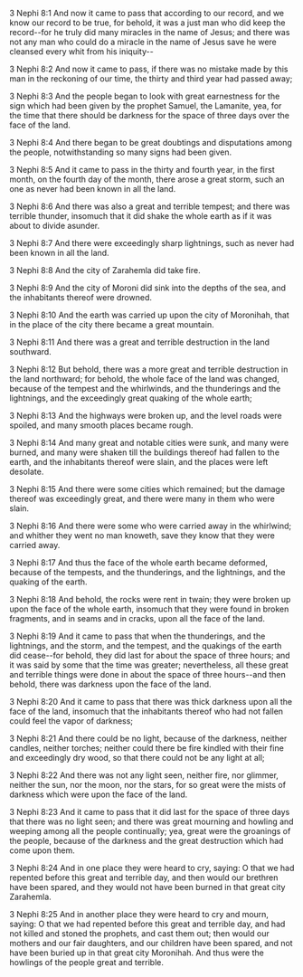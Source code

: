 3 Nephi 8:1 And now it came to pass that according to our record, and we
know our record to be true, for behold, it was a just man who did keep
the record--for he truly did many miracles in the name of Jesus; and
there was not any man who could do a miracle in the name of Jesus save
he were cleansed every whit from his iniquity--

3 Nephi 8:2 And now it came to pass, if there was no mistake made by
this man in the reckoning of our time, the thirty and third year had
passed away;

3 Nephi 8:3 And the people began to look with great earnestness for the
sign which had been given by the prophet Samuel, the Lamanite, yea, for
the time that there should be darkness for the space of three days over
the face of the land.

3 Nephi 8:4 And there began to be great doubtings and disputations among
the people, notwithstanding so many signs had been given.

3 Nephi 8:5 And it came to pass in the thirty and fourth year, in the
first month, on the fourth day of the month, there arose a great storm,
such an one as never had been known in all the land.

3 Nephi 8:6 And there was also a great and terrible tempest; and there
was terrible thunder, insomuch that it did shake the whole earth as if
it was about to divide asunder.

3 Nephi 8:7 And there were exceedingly sharp lightnings, such as never
had been known in all the land.

3 Nephi 8:8 And the city of Zarahemla did take fire.

3 Nephi 8:9 And the city of Moroni did sink into the depths of the sea,
and the inhabitants thereof were drowned.

3 Nephi 8:10 And the earth was carried up upon the city of Moronihah,
that in the place of the city there became a great mountain.

3 Nephi 8:11 And there was a great and terrible destruction in the land
southward.

3 Nephi 8:12 But behold, there was a more great and terrible destruction
in the land northward; for behold, the whole face of the land was
changed, because of the tempest and the whirlwinds, and the thunderings
and the lightnings, and the exceedingly great quaking of the whole
earth;

3 Nephi 8:13 And the highways were broken up, and the level roads were
spoiled, and many smooth places became rough.

3 Nephi 8:14 And many great and notable cities were sunk, and many were
burned, and many were shaken till the buildings thereof had fallen to
the earth, and the inhabitants thereof were slain, and the places were
left desolate.

3 Nephi 8:15 And there were some cities which remained; but the damage
thereof was exceedingly great, and there were many in them who were
slain.

3 Nephi 8:16 And there were some who were carried away in the whirlwind;
and whither they went no man knoweth, save they know that they were
carried away.

3 Nephi 8:17 And thus the face of the whole earth became deformed,
because of the tempests, and the thunderings, and the lightnings, and
the quaking of the earth.

3 Nephi 8:18 And behold, the rocks were rent in twain; they were broken
up upon the face of the whole earth, insomuch that they were found in
broken fragments, and in seams and in cracks, upon all the face of the
land.

3 Nephi 8:19 And it came to pass that when the thunderings, and the
lightnings, and the storm, and the tempest, and the quakings of the
earth did cease--for behold, they did last for about the space of three
hours; and it was said by some that the time was greater; nevertheless,
all these great and terrible things were done in about the space of
three hours--and then behold, there was darkness upon the face of the
land.

3 Nephi 8:20 And it came to pass that there was thick darkness upon all
the face of the land, insomuch that the inhabitants thereof who had not
fallen could feel the vapor of darkness;

3 Nephi 8:21 And there could be no light, because of the darkness,
neither candles, neither torches; neither could there be fire kindled
with their fine and exceedingly dry wood, so that there could not be any
light at all;

3 Nephi 8:22 And there was not any light seen, neither fire, nor
glimmer, neither the sun, nor the moon, nor the stars, for so great were
the mists of darkness which were upon the face of the land.

3 Nephi 8:23 And it came to pass that it did last for the space of three
days that there was no light seen; and there was great mourning and
howling and weeping among all the people continually; yea, great were
the groanings of the people, because of the darkness and the great
destruction which had come upon them.

3 Nephi 8:24 And in one place they were heard to cry, saying: O that we
had repented before this great and terrible day, and then would our
brethren have been spared, and they would not have been burned in that
great city Zarahemla.

3 Nephi 8:25 And in another place they were heard to cry and mourn,
saying: O that we had repented before this great and terrible day, and
had not killed and stoned the prophets, and cast them out; then would
our mothers and our fair daughters, and our children have been spared,
and not have been buried up in that great city Moronihah. And thus were
the howlings of the people great and terrible.
